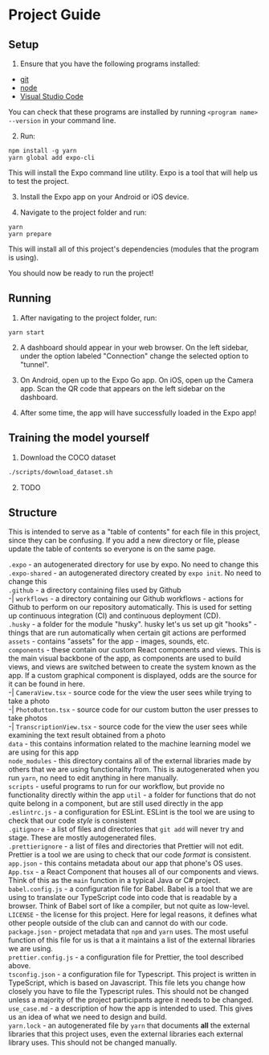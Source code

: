 # Project Guide

## Setup

1. Ensure that you have the following programs installed:

-   [git](https://git-scm.com/downloads)
-   [node](https://nodejs.org/en/)
-   [Visual Studio Code](https://code.visualstudio.com/)

You can check that these programs are installed by running `<program name> --version` in your command line.

2. Run:

```
npm install -g yarn
yarn global add expo-cli
```

This will install the Expo command line utility. Expo is a tool that will help us to test the project.

3. Install the Expo app on your Android or iOS device.

4. Navigate to the project folder and run:

```
yarn
yarn prepare
```

This will install all of this project's dependencies (modules that the program is using).

You should now be ready to run the project!

## Running

1. After navigating to the project folder, run:

```
yarn start
```

2. A dashboard should appear in your web browser. On the left sidebar, under the option labeled "Connection" change the selected option to "tunnel".

3. On Android, open up to the Expo Go app. On iOS, open up the Camera app. Scan the QR code that appears on the left sidebar on the dashboard.

4. After some time, the app will have successfully loaded in the Expo app!

## Training the model yourself

1. Download the COCO dataset

```bash
./scripts/download_dataset.sh
```

2. TODO

## Structure

This is intended to serve as a "table of contents" for each file in this project, since they can be confusing. If you add a new directory or file, please update the table of contents so everyone is on the same page.

`.expo` - an autogenerated directory for use by expo. No need to change this  
`.expo-shared` - an autogenerated directory created by `expo init`. No need to change this  
`.github` - a directory containing files used by Github  
-| `workflows` - a directory containing our Github workflows - actions for Github to perform on our repository automatically. This is used for setting up continuous integration (CI) and continuous deployment (CD).  
`.husky` - a folder for the module "husky". husky let's us set up git "hooks" - things that are run automatically when certain git actions are performed  
`assets` - contains "assets" for the app - images, sounds, etc.  
`components` - these contain our custom React components and views. This is the main visual backbone of the app, as components are used to build views, and views are switched between to create the system known as the app. If a custom graphical component is displayed, odds are the source for it can be found in here.  
-| `CameraView.tsx` - source code for the view the user sees while trying to take a photo  
-| `PhotoButton.tsx` - source code for our custom button the user presses to take photos  
-| `TranscriptionView.tsx` - source code for the view the user sees while examining the text result obtained from a photo  
`data` - this contains information related to the machine learning model we are using for this app  
`node_modules` - this directory contains all of the external libraries made by others that we are using functionality from. This is autogenerated when you run `yarn`, no need to edit anything in here manually.  
`scripts` - useful programs to run for our workflow, but provide no functionality directly within the app
`util` - a folder for functions that do not quite belong in a component, but are still used directly in the app  
`.eslintrc.js` - a configuration for ESLint. ESLint is the tool we are using to check that our code _style_ is consistent  
`.gitignore` - a list of files and directories that `git add` will never try and stage. These are mostly autogenerated files.  
`.prettierignore` - a list of files and directories that Prettier will not edit. Prettier is a tool we are using to check that our code _format_ is consistent.  
`app.json` - this contains metadata about our app that phone's OS uses.  
`App.tsx` - a React Component that houses all of our components and views. Think of this as the `main` function in a typical Java or C# project.  
`babel.config.js` - a configuration file for Babel. Babel is a tool that we are using to translate our TypeScript code into code that is readable by a browser. Think of Babel sort of like a compiler, but not quite as low-level.  
`LICENSE` - the license for this project. Here for legal reasons, it defines what other people outside of the club can and cannot do with our code.  
`package.json` - project metadata that `npm` and `yarn` uses. The most useful function of this file for us is that a it maintains a list of the external libraries we are using.  
`prettier.config.js` - a configuration file for Prettier, the tool described above.  
`tsconfig.json` - a configuration file for Typescript. This project is written in TypeScript, which is based on Javascript. This file lets you change how closely you have to file the Typescript rules. This should not be changed unless a majority of the project participants agree it needs to be changed.  
`use_case.md` - a description of how the app is intended to used. This gives us an idea of what we need to design and build.  
`yarn.lock` - an autogenerated file by `yarn` that documents **all** the external libraries that this project uses, even the external libraries each external library uses. This should not be changed manually.

